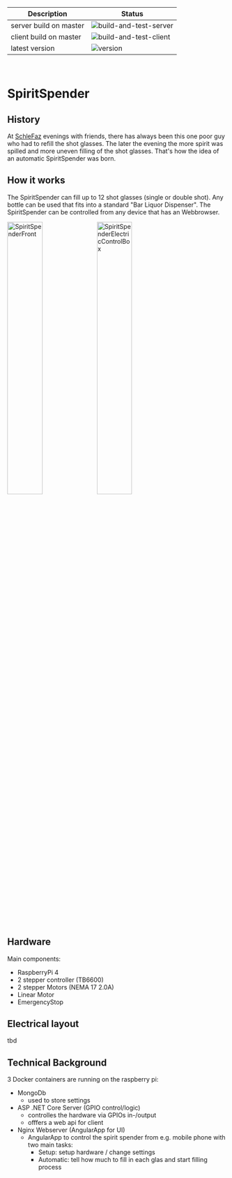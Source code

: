
| Description      | Status |
| ----------- | ----------- |
| server build on master | ![build-and-test-server](https://github.com/TomaT3/SpiritSpender/workflows/build-and-test-server/badge.svg?branch=master) |
| client build on master | ![build-and-test-client](https://github.com/TomaT3/SpiritSpender/workflows/build-and-test-client/badge.svg?branch=master) |
| latest version  | ![version](https://img.shields.io/github/v/tag/tomat3/SpiritSpender)        |
<br>

# SpiritSpender
## History
At [SchleFaz](https://www.schlefaz.de/) evenings with friends, there has always been this one poor guy who had to refill the shot glasses. The later the evening the more spirit was spilled and more uneven filling of the shot glasses. That's how the idea of an automatic SpiritSpender was born.

## How it works
The SpiritSpender can fill up to 12 shot glasses (single or double shot). Any bottle can be used that fits into a standard "Bar Liquor Dispenser". The SpiritSpender can be controlled from any device that has an Webbrowser.
<p float="left">
  <img src="Doc/pictures/IMG_20200702_135323.jpg" alt="SpiritSpenderFront" width="40%" height="40%">
  <img src="Doc/pictures/IMG_20200702_135011.jpg" alt="SpiritSpenderElectricControlBox" width="40%" height="40%">
</p>
<br><br>

## Hardware
Main components:
- RaspberryPi 4
- 2 stepper controller (TB6600)
- 2 stepper Motors (NEMA 17 2.0A)
- Linear Motor
- EmergencyStop

## Electrical layout
tbd

## Technical Background
3 Docker containers are running on the raspberry pi:
- MongoDb
  - used to store settings
- ASP .NET Core Server (GPIO control/logic)
  - controlles the hardware via GPIOs in-/output
  - offfers a web api for client
- Nginx Webserver (AngularApp for UI)
  - AngularApp to control the spirit spender from e.g. mobile phone with two main tasks:
    - Setup: setup hardware / change settings
    - Automatic: tell how much to fill in each glas and start filling process





